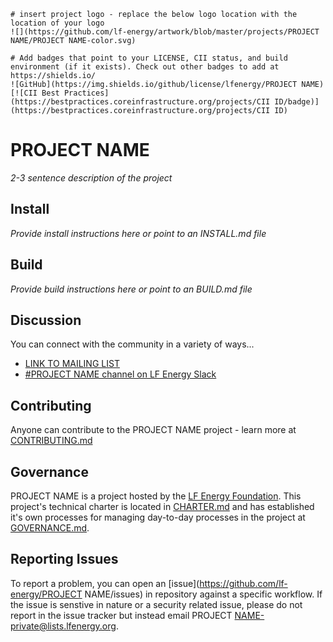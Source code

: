 ```gfm
# insert project logo - replace the below logo location with the location of your logo
![](https://github.com/lf-energy/artwork/blob/master/projects/PROJECT NAME/PROJECT NAME-color.svg)
```

```gfm
# Add badges that point to your LICENSE, CII status, and build environment (if it exists). Check out other badges to add at https://shields.io/
![GitHub](https://img.shields.io/github/license/lfenergy/PROJECT NAME)
[![CII Best Practices](https://bestpractices.coreinfrastructure.org/projects/CII ID/badge)](https://bestpractices.coreinfrastructure.org/projects/CII ID)
```

# PROJECT NAME

_2-3 sentence description of the project_

## Install

_Provide install instructions here or point to an INSTALL.md file_

## Build

_Provide build instructions here or point to an BUILD.md file_

## Discussion

You can connect with the community in a variety of ways...

- [LINK TO MAILING LIST](https://lists.lfenergy.org/g/xxxx-discussion)
- [#PROJECT NAME channel on LF Energy Slack](https://slack.lfenergy.org)

## Contributing
Anyone can contribute to the PROJECT NAME project - learn more at [CONTRIBUTING.md](CONTRIBUTING.md)

## Governance
PROJECT NAME is a project hosted by the [LF Energy Foundation](https://lfenergy.org). This project's technical charter is located in [CHARTER.md](https://github.com/lf-energy/foundation/blob/main/project_charters/arras_charter.pdf) and has established it's own processes for managing day-to-day processes in the project at [GOVERNANCE.md](GOVERNANCE.md).

## Reporting Issues
To report a problem, you can open an [issue](https://github.com/lf-energy/PROJECT NAME/issues) in repository against a specific workflow. If the issue is senstive in nature or a security related issue, please do not report in the issue tracker but instead email PROJECT NAME-private@lists.lfenergy.org.
